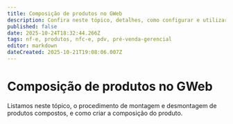 ```yaml
---
title: Composição de produtos no GWeb
description: Confira neste tópico, detalhes, como configurar e utilizar a composição de produtos no GWeb.
published: false
date: 2025-10-24T18:32:44.266Z
tags: nf-e, produtos, nfc-e, pdv, pré-venda-gerencial
editor: markdown
dateCreated: 2025-10-21T19:08:06.007Z
---
```


# Composição de produtos no GWeb
Listamos neste tópico, o procedimento de montagem e desmontagem de produtos compostos, e como criar a composição do produto.




